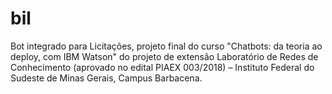 # bil
Bot integrado para Licitações, projeto final do curso "Chatbots: da teoria ao deploy, com IBM Watson" do projeto de extensão Laboratório de Redes de Conhecimento (aprovado no edital PIAEX 003/2018) – Instituto Federal do Sudeste de Minas Gerais, Campus Barbacena.
